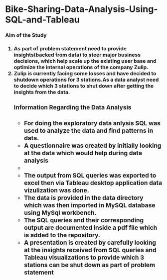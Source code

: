 <h1>Bike-Sharing-Data-Analysis-Using-SQL-and-Tableau</h1>
<b><h3>Aim of the Study<h3></b>
<ol>
  <h4>
<li>As part of problem statement need to provide insights(backed from data) to steer major business decisions,   which help scale up the existing user base and optimize the internal operations of the company Zulip.</li>
<li>Zulip is currently facing some losses and have decided to shutdown operations for 3 stations.As a data analyst need to decide which 3 stations to shut down after getting the insights from the data.
  </h4>
<h3>Information Regarding the Data Analysis<h3>
<ul>
<body>
<li>For doing the exploratory data anlysis SQL was used to analyze the data and find patterns in data.</li>
<li> A questionnaire was created by initially looking at the data which would help during data analysis<li>
<li>The output from SQL queries was exported to excel then via Tableau desktop application data vizulization was done.</li>
<li>The data is provided in the data directory which was then imported in MySQL database using MySql workbench.</li>
<li>The SQL queries and their corresponding output are documented inside a pdf file which is added to the repository.</li>
<li>A presentation is created by carefully looking at the insights received from SQL queries and Tableau visualizations to provide which 3 stations can be shut down as part of problem statement</li>
  </body>
